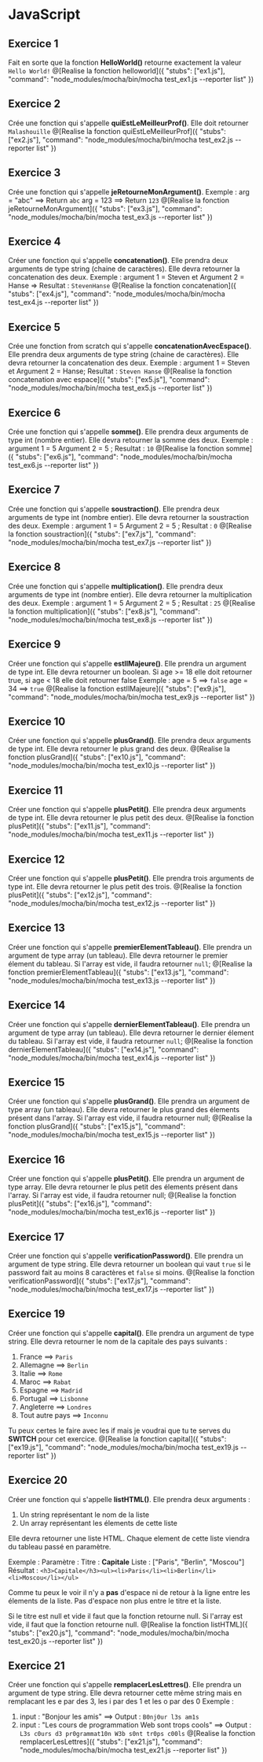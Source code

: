 # JavaScript

## Exercice 1
Fait en sorte que la fonction __HelloWorld()__ retourne exactement la valeur `Hello World!`
@[Realise la fonction helloworld]({ "stubs": ["ex1.js"], "command": "node_modules/mocha/bin/mocha test_ex1.js --reporter list" })

## Exercice 2
Crée une fonction qui s'appelle __quiEstLeMeilleurProf()__. Elle doit retourner `Malashouille`
@[Realise la fonction quiEstLeMeilleurProf]({ "stubs": ["ex2.js"], "command": "node_modules/mocha/bin/mocha test_ex2.js --reporter list" })

## Exercice 3
Crée une fonction qui s'appelle __jeRetourneMonArgument()__. Exemple : arg = "abc" ==> Return `abc` arg = 123 ==> Return `123`
@[Realise la fonction jeRetourneMonArgument]({ "stubs": ["ex3.js"], "command": "node_modules/mocha/bin/mocha test_ex3.js --reporter list" })

## Exercice 4
Créer une fonction qui s'appelle __concatenation()__. Elle prendra deux arguments de type string (chaine de caractères). Elle devra retourner la concatenation des deux. Exemple : argument 1 = Steven et Argument 2 = Hanse => Resultat : `StevenHanse`
@[Realise la fonction concatenation]({ "stubs": ["ex4.js"], "command": "node_modules/mocha/bin/mocha test_ex4.js --reporter list" })

## Exercice 5
Crée une fonction from scratch qui s'appelle __concatenationAvecEspace()__. Elle prendra deux arguments de type string (chaine de caractères). Elle devra retourner la concatenation des deux. Exemple : argument 1 = Steven et Argument 2 = Hanse; Resultat : `Steven Hanse`
@[Realise la fonction concatenation avec espace]({ "stubs": ["ex5.js"], "command": "node_modules/mocha/bin/mocha test_ex5.js --reporter list" })

## Exercice 6
Crée une fonction qui s'appelle **somme()**. Elle prendra deux arguments de type int (nombre entier). Elle devra retourner la somme des deux. Exemple :
argument 1 = 5
Argument 2 = 5 ; Resultat : `10`
@[Realise la fonction somme]({ "stubs": ["ex6.js"], "command": "node_modules/mocha/bin/mocha test_ex6.js --reporter list" })

## Exercice 7
Crée une fonction qui s'appelle **soustraction()**. Elle prendra deux arguments de type int (nombre entier). Elle devra retourner la soustraction des deux. Exemple :
argument 1 = 5
Argument 2 = 5 ; Resultat : `0`
@[Realise la fonction soustraction]({ "stubs": ["ex7.js"], "command": "node_modules/mocha/bin/mocha test_ex7.js --reporter list" })

## Exercice 8
Crée une fonction qui s'appelle **multiplication()**. Elle prendra deux arguments de type int (nombre entier). Elle devra retourner la multiplication des deux. Exemple :
argument 1 = 5
Argument 2 = 5 ; Resultat : `25`
@[Realise la fonction multiplication]({ "stubs": ["ex8.js"], "command": "node_modules/mocha/bin/mocha test_ex8.js --reporter list" })

## Exercice 9
Créer une fonction qui s'appelle **estIlMajeure()**. Elle prendra un argument de type int. Elle devra retourner un boolean. Si age >= 18 elle doit retourner true, si age < 18 elle doit retourner false Exemple :
age = 5 ==> `false`
age = 34 ==> `true`
@[Realise la fonction estIlMajeure]({ "stubs": ["ex9.js"], "command": "node_modules/mocha/bin/mocha test_ex9.js --reporter list" })

## Exercice 10
Créer une fonction qui s'appelle **plusGrand()**. Elle prendra deux arguments de type int. Elle devra retourner le plus grand des deux.
@[Realise la fonction plusGrand]({ "stubs": ["ex10.js"], "command": "node_modules/mocha/bin/mocha test_ex10.js --reporter list" })

## Exercice 11
Créer une fonction qui s'appelle **plusPetit()**. Elle prendra deux arguments de type int. Elle devra retourner le plus petit des deux.
@[Realise la fonction plusPetit]({ "stubs": ["ex11.js"], "command": "node_modules/mocha/bin/mocha test_ex11.js --reporter list" })

## Exercice 12
Créer une fonction qui s'appelle **plusPetit()**. Elle prendra trois arguments de type int. Elle devra retourner le plus petit des trois.
@[Realise la fonction plusPetit]({ "stubs": ["ex12.js"], "command": "node_modules/mocha/bin/mocha test_ex12.js --reporter list" })

## Exercice 13
Créer une fonction qui s'appelle **premierElementTableau()**. Elle prendra un argument de type array (un tableau). Elle devra retourner le premier élement du tableau.
Si l'array est vide, il faudra retourner `null`;
@[Realise la fonction premierElementTableau]({ "stubs": ["ex13.js"], "command": "node_modules/mocha/bin/mocha test_ex13.js --reporter list" })

## Exercice 14
Créer une fonction qui s'appelle **dernierElementTableau()**. Elle prendra un argument de type array (un tableau). Elle devra retourner le dernier élement du tableau.
Si l'array est vide, il faudra retourner `null`;
@[Realise la fonction dernierElementTableau]({ "stubs": ["ex14.js"], "command": "node_modules/mocha/bin/mocha test_ex14.js --reporter list" })

## Exercice 15
Créer une fonction qui s'appelle **plusGrand()**. Elle prendra un argument de type array (un tableau). Elle devra retourner le plus grand des élements présent dans l'array.
Si l'array est vide, il faudra retourner null;
@[Realise la fonction plusGrand]({ "stubs": ["ex15.js"], "command": "node_modules/mocha/bin/mocha test_ex15.js --reporter list" })

## Exercice 16
Créer une fonction qui s'appelle **plusPetit()**. Elle prendra un argument de type array. Elle devra retourner le plus petit des élements présent dans l'array.
Si l'array est vide, il faudra retourner null;
@[Realise la fonction plusPetit]({ "stubs": ["ex16.js"], "command": "node_modules/mocha/bin/mocha test_ex16.js --reporter list" })

## Exercice 17
Créer une fonction qui s'appelle **verificationPassword()**. Elle prendra un argument de type string. Elle devra retourner un boolean qui vaut `true` si le password fait au moins 8 caractères et `false` si moins.
@[Realise la fonction verificationPassword]({ "stubs": ["ex17.js"], "command": "node_modules/mocha/bin/mocha test_ex17.js --reporter list" })

## Exercice 19
Créer une fonction qui s'appelle **capital()**. Elle prendra un argument de type string. Elle devra retourner le nom de la capitale des pays suivants :
1. France ==> `Paris`
2. Allemagne ==> `Berlin`
3. Italie ==> `Rome`
4. Maroc ==> `Rabat`
5. Espagne ==> `Madrid`
6. Portugal ==> `Lisbonne`
7. Angleterre ==> `Londres`
8. Tout autre pays ==> `Inconnu`

Tu peux certes le faire avec les if mais je voudrai que tu te serves du **SWITCH** pour cet exercice.
@[Realise la fonction capital]({ "stubs": ["ex19.js"], "command": "node_modules/mocha/bin/mocha test_ex19.js --reporter list" })




## Exercice 20
Créer une fonction qui s'appelle **listHTML()**. Elle prendra deux arguments :
1. Un string représentant le nom de la liste
2. Un array représentant les élements de cette liste

Elle devra retourner une liste HTML. Chaque element de cette liste viendra du tableau passé en paramètre.

Exemple :
Paramètre :
Titre : **Capitale**
Liste : ["Paris", "Berlin", "Moscou"]
Résultat : `<h3>Capitale</h3><ul><li>Paris</li><li>Berlin</li><li>Moscou</li></ul>`

Comme tu peux le voir il n'y a **pas** d'espace ni de retour à la ligne entre les élements de la liste.
Pas d'espace non plus entre le titre et la liste.

Si le titre est null et vide il faut que la fonction retourne null.
Si l'array est vide, il faut que la fonction retourne null.
@[Realise la fonction listHTML]({ "stubs": ["ex20.js"], "command": "node_modules/mocha/bin/mocha test_ex20.js --reporter list" })

## Exercice 21
Créer une fonction qui s'appelle **remplacerLesLettres()**. Elle prendra un argument de type string. Elle devra retourner cette même string mais en remplacant les e par des 3, les i par des 1 et les o par des 0
Exemple :
1. input : "Bonjour les amis" ==> Output : `B0nj0ur l3s am1s`
1. input : "Les cours de programmation Web sont trops cools" ==> Output : `L3s c0urs d3 pr0grammat10n W3b s0nt tr0ps c00ls`
@[Realise la fonction remplacerLesLettres]({ "stubs": ["ex21.js"], "command": "node_modules/mocha/bin/mocha test_ex21.js --reporter list" })